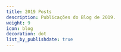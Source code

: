 ```yaml
---
title: 2019 Posts
description: Publicações do Blog de 2019.
weight: 9
icon: blog
decoration: dot
list_by_publishdate: true
---
```

